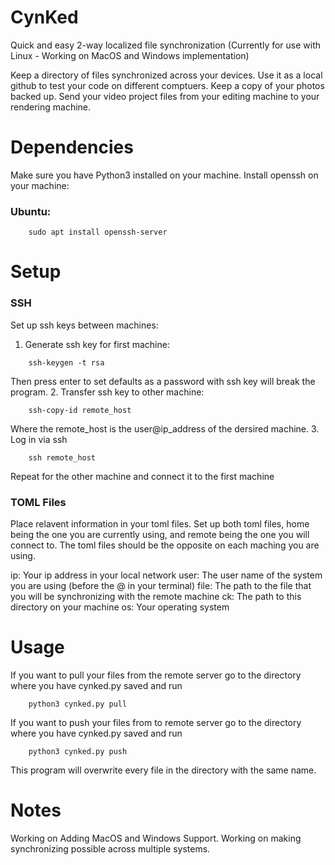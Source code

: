 # CynKed
Quick and easy 2-way localized file synchronization
(Currently for use with Linux - Working on MacOS and Windows implementation)

Keep a directory of files synchronized across your devices. Use it as a local github to test your code on different comptuers. Keep a copy of your photos backed up. Send your video project files from your editing machine to your rendering machine.

# Dependencies
Make sure you have Python3 installed on your machine.
Install openssh on your machine:

### Ubuntu:
```
	sudo apt install openssh-server
```

# Setup

### SSH
Set up ssh keys between machines:
1. Generate ssh key for first machine:
```
 	ssh-keygen -t rsa
```
  Then press enter to set defaults as a password with ssh key will break the program.
2. Transfer ssh key to other machine:
```
 	ssh-copy-id remote_host
```
  Where the remote_host is the user@ip_address of the dersired machine.
3. Log in via ssh
```
	ssh remote_host
```

Repeat for the other machine and connect it to the first machine

### TOML Files
Place relavent information in your toml files. Set up both toml files, home being the one you are currently using, and remote being the one you will connect to. The toml files should be the opposite on each maching you are using.

ip: Your ip address in your local network
user: The user name of the system you are using (before the @ in your terminal)
file: The path to the file that you will be synchronizing with the remote machine
ck: The path to this directory on your machine
os: Your operating system

# Usage
If you want to pull your files from the remote server go to the directory where you have cynked.py saved and run
```
	python3 cynked.py pull
```
If you want to push your files from to remote server go to the directory where you have cynked.py saved and run
```
	python3 cynked.py push
```

This program will overwrite every file in the directory with the same name.

# Notes
Working on Adding MacOS and Windows Support.
Working on making synchronizing possible across multiple systems.
